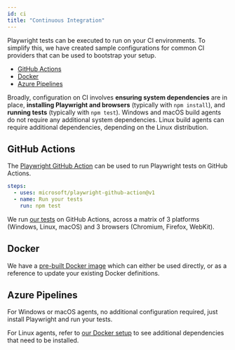 ```yaml
---
id: ci
title: "Continuous Integration"
---
```



Playwright tests can be executed to run on your CI environments. To simplify this, we have created sample configurations for common CI providers that can be used to bootstrap your setup.

<!-- GEN:toc -->
- [GitHub Actions](#github-actions)
- [Docker](#docker)
- [Azure Pipelines](#azure-pipelines)
<!-- GEN:stop -->

Broadly, configuration on CI involves **ensuring system dependencies** are in place, **installing Playwright and browsers** (typically with `npm install`), and **running tests** (typically with `npm test`). Windows and macOS build agents do not require any additional system dependencies. Linux build agents can require additional dependencies, depending on the Linux distribution.

## GitHub Actions

The [Playwright GitHub Action](https://github.com/microsoft/playwright-github-action) can be used to run Playwright tests on GitHub Actions.

```yml
steps:
  - uses: microsoft/playwright-github-action@v1
  - name: Run your tests
    run: npm test
```

We run [our tests](https://github.com/microsoft/playwright/blob/master/.github/workflows/tests.yml) on GitHub Actions, across a matrix of 3 platforms (Windows, Linux, macOS) and 3 browsers (Chromium, Firefox, WebKit).

## Docker

We have a [pre-built Docker image](docker/README.md) which can either be used directly, or as a reference to update your existing Docker definitions.

## Azure Pipelines

For Windows or macOS agents, no additional configuration required, just install Playwright and run your tests.

For Linux agents, refer to [our Docker setup](docker/README.md) to see additional dependencies that need to be installed.
